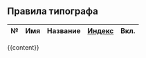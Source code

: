 ## Правила типографа

| № | Имя | Название | [Индекс](./RULES_SORTED.md) | Вкл. |
|--:|-----|----------|----------------------------:|:----:|
{{content}}